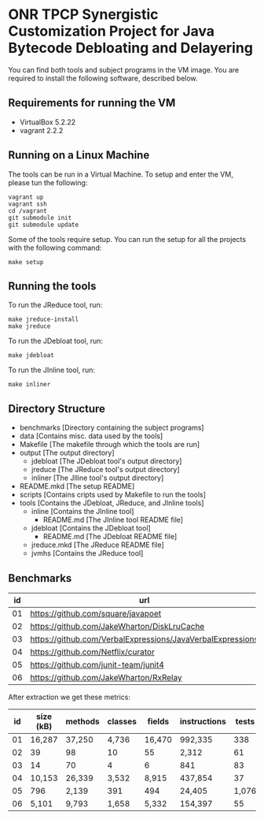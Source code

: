 # ONR TPCP Synergistic Customization Project for Java Bytecode Debloating and Delayering 

You can find both tools and subject programs in the VM image. You are required to install the following software, described below.

## Requirements for running the VM

- VirtualBox 5.2.22
- vagrant 2.2.2

## Running on a Linux Machine

The tools can be run in a Virtual Machine. To setup and enter the VM, please
tun the following:

```
vagrant up
vagrant ssh
cd /vagrant
git submodule init
git submodule update
```

Some of the tools require setup. You can run the setup for all the projects with
the following command:

```
make setup
```

## Running the tools

To run the JReduce tool, run:

```
make jreduce-install
make jreduce
```

To run the JDebloat tool, run:

```
make jdebloat
```

To run the JInline tool, run:

```
make inliner
```

## Directory Structure

* benchmarks [Directory containing the subject programs]
* data [Contains misc. data used by the tools]
* Makefile [The makefile through which the tools are run]
* output [The output directory]
    * jdebloat [The JDebloat tool's output directory]
    * jreduce [The JReduce tool's output directory]
    * inliner [The JIline tool's output directory]
* README.mkd [The setup README]
* scripts [Contains cripts used by Makefile to run the tools]
* tools [Contains the JDebloat, JReduce, and JInline tools]
    * inline [Contains the JInline tool]
        * README.md [The JInline tool README file]
    * jdebloat [Contains the JDebloat tool]
        * README.md [The JDebloat README file]
    * jreduce.mkd [The JReduce README file]
    * jvmhs [Contains the JReduce tool]

## Benchmarks

| id | url                                                        | rev                                        |
| -- | ---                                                        | ---                                        |
| 01 | https://github.com/square/javapoet                         | `791cb9631ab76fc07bf8825f23464ecd616acccc` |
| 02 | https://github.com/JakeWharton/DiskLruCache                | `3e016356cfc7e5f9644a7a732fe0223e9742e024` |
| 03 | https://github.com/VerbalExpressions/JavaVerbalExpressions | `4ee34e6c96ea2cf8335e3b425afa44c535229347` |
| 04 | https://github.com/Netflix/curator                         | `7fa8c085f45977be1db980731f4faf580925db08` |
| 05 | https://github.com/junit-team/junit4                       | `67d424b26f061c57a0a625a8be2b0c68f7a413b4` |
| 06 | https://github.com/JakeWharton/RxRelay                     | `82db28c4126f4cec6d762804c38adb1b95475b3c` |

After extraction we get these metrics: 

| id | size (kB) | methods | classes | fields | instructions | tests |
| -- | ---       | ---     | ---     | ---    | ---          |   --- |
| 01 | 16,287    | 37,250  | 4,736   | 16,470 | 992,335      |   338 |
| 02 | 39        | 98      | 10      | 55     | 2,312        |    61 |
| 03 | 14        | 70      | 4       | 6      | 841          |    83 |
| 04 | 10,153    | 26,339  | 3,532   | 8,915  | 437,854      |    37 |
| 05 | 796       | 2,139   | 391     | 494    | 24,405       | 1,076 |
| 06 | 5,101     | 9,793   | 1,658   | 5,332  | 154,397      |    55 |


